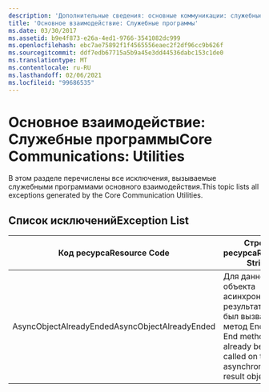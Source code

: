 ```yaml
---
description: 'Дополнительные сведения: основные коммуникации: служебные программы'
title: 'Основное взаимодействие: Служебные программы'
ms.date: 03/30/2017
ms.assetid: b9e4f873-e26a-4ed1-9766-3541082dc999
ms.openlocfilehash: ebc7ae75892f1f4565556eaec2f2df96cc9b626f
ms.sourcegitcommit: ddf7edb67715a5b9a45e3dd44536dabc153c1de0
ms.translationtype: MT
ms.contentlocale: ru-RU
ms.lasthandoff: 02/06/2021
ms.locfileid: "99686535"
---
```

# <a name="core-communications-utilities"></a><span data-ttu-id="b09c1-103">Основное взаимодействие: Служебные программы</span><span class="sxs-lookup"><span data-stu-id="b09c1-103">Core Communications: Utilities</span></span>

<span data-ttu-id="b09c1-104">В этом разделе перечислены все исключения, вызываемые служебными программами основного взаимодействия.</span><span class="sxs-lookup"><span data-stu-id="b09c1-104">This topic lists all exceptions generated by the Core Communication Utilities.</span></span>  
  
## <a name="exception-list"></a><span data-ttu-id="b09c1-105">Список исключений</span><span class="sxs-lookup"><span data-stu-id="b09c1-105">Exception List</span></span>  
  
|<span data-ttu-id="b09c1-106">Код ресурса</span><span class="sxs-lookup"><span data-stu-id="b09c1-106">Resource Code</span></span>|<span data-ttu-id="b09c1-107">Строка ресурса</span><span class="sxs-lookup"><span data-stu-id="b09c1-107">Resource String</span></span>|  
|-------------------|---------------------|  
|<span data-ttu-id="b09c1-108">AsyncObjectAlreadyEnded</span><span class="sxs-lookup"><span data-stu-id="b09c1-108">AsyncObjectAlreadyEnded</span></span>|<span data-ttu-id="b09c1-109">Для данного объекта асинхронного результата уже был вызван метод End.</span><span class="sxs-lookup"><span data-stu-id="b09c1-109">The End method has already been called on this asynchronous result object.</span></span>|
